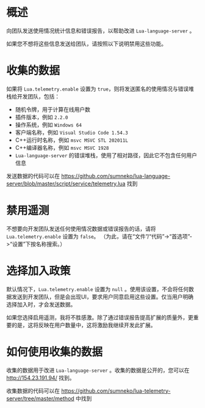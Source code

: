 # 概述

向团队发送使用情况统计信息和错误报告，以帮助改进 `Lua-language-server` 。

如果您不想将这些信息发送给团队，请按照以下说明禁用这些功能。

# 收集的数据

如果将 `Lua.telemetry.enable` 设置为 `true`，则将发送匿名的使用情况与错误堆栈给开发团队，包括：

* 随机令牌，用于计算在线用户数
* 插件版本，例如 `2.2.0`
* 操作系统，例如 `Windows 64`
* 客户端名称，例如 `Visual Studio Code 1.54.3`
* C++运行时名称，例如 `msvc MSVC STL 202011L`
* C++编译器名称，例如 `msvc MSVC 1928`
* `Lua-language-server` 的错误堆栈，使用了相对路径，因此它不包含任何用户信息

发送数据的代码可以在 https://github.com/sumneko/lua-language-server/blob/master/script/service/telemetry.lua 找到

# 禁用遥测

不想要向开发团队发送任何使用情况数据或错误报告的话，请将 `Lua.telemetry.enable` 设置为 `false`。 （为此，请在“文件”/“代码”->“首选项”->“设置”下按名称搜索。）

# 选择加入政策

默认情况下，``Lua.telemetry.enable`` 设置为 ``null`` 。使用该设置，不会将任何数据发送到开发团队，但是会出现UI，要求用户同意启用这些设置。仅当用户明确选择加入时，才会发送数据。

如果您选择启用遥测，我将不胜感激。除了通过错误报告提高扩展的质量外，更重要的是，这将反映在用户数量中，这将激励我继续开发此扩展。

# 如何使用收集的数据

收集的数据用于改进 `Lua-language-server` 。收集的数据是公开的，您可以在 http://154.23.191.94/ 找到。

收集数据的代码可以在 https://github.com/sumneko/lua-telemetry-server/tree/master/method 中找到
